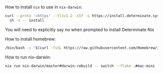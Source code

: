 How to install `nix` to use in `nix-darwin`:

```bash
curl --proto '=https' --tlsv1.2 -sSf -L https://install.determinate.systems/nix | \
  sh -s -- install
```
You will need to explicitly say no when prompted to install Determinate Nix

How to install homebrew:

```bash
/bin/bash -c "$(curl -fsSL https://raw.githubusercontent.com/Homebrew/install/HEAD/install.sh)"
```

How to run nix-darwin:

```bash
nix run nix-darwin/master#darwin-rebuild -- switch --flake .#mac-mini
```